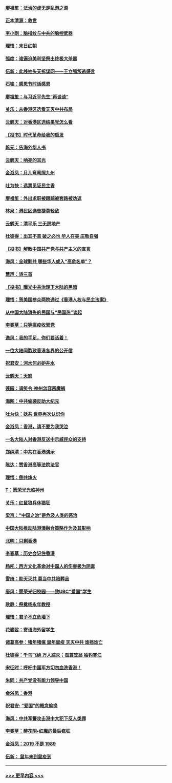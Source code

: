 #### [廖祖笙：法治的虚无是乱港之源](../pages/nsc993/n11690605.md?t=11300855) 
#### [正本清源：救世](../pages/nsc993/n11689134.md?t=11300855) 
#### [李小刚：脑指纹与中共的脑控武器](../pages/nsc993/n11688900.md?t=11300855) 
#### [理悟：末日红朝](../pages/nsc993/n11688829.md?t=11300855) 
#### [弧度：谁逼迫美利坚祭出终极大杀器](../pages/nsc993/n11688735.md?t=11300855) 
#### [伍新：此线抽头天拆谍网——王立强叛逃感言](../pages/nsc993/n11687981.md?t=11300855) 
#### [石铭：感恩节时话感恩](../pages/nsc993/n11687568.md?t=11300855) 
#### [廖祖笙：与习近平先生“再谈谈”](../pages/nsc993/n11687005.md?t=11300855) 
#### [关乐：从香港区选看天灭中共布局](../pages/nsc993/n11686647.md?t=11300855) 
#### [云鹤天：对香港区选结果党怎么看](../pages/nsc993/n11686216.md?t=11300855) 
#### [【投书】时代革命给我的启发](../pages/nsc993/n11684287.md?t=11300855) 
#### [乾元：告海外华人书](../pages/nsc993/n11684044.md?t=11300855) 
#### [云鹤天：响亮的耳光](../pages/nsc993/n11684254.md?t=11300855) 
#### [金浴凤：月儿弯弯照九州](../pages/nsc993/n11684231.md?t=11300855) 
#### [吐为快：选票见证民主香](../pages/nsc993/n11684206.md?t=11300855) 
#### [廖祖笙：外出求职被跟踪被套路被劝返](../pages/nsc993/n11683874.md?t=11300855) 
#### [林泉：港民区选告捷莫轻敌](../pages/nsc993/n11683930.md?t=11300855) 
#### [云鹤天：清平乐 三无房地产](../pages/nsc993/n11681521.md?t=11300855) 
#### [杜彼得：出其不意 破之必也 华人在美 庄敬自强](../pages/nsc993/n11679554.md?t=11300855) 
#### [【投书】解散中国共产党与共产主义的宣言](../pages/nsc993/n11679177.md?t=11300855) 
#### [海风：全球剿共 哪些华人或入“高危名单”？](../pages/nsc993/n11678617.md?t=11300855) 
#### [慧声：诗三首](../pages/nsc993/n11678848.md?t=11300855) 
#### [【投书】曝光中共治理下大陆的黑暗](../pages/nsc993/n11678674.md?t=11300855) 
#### [理悟：贺美国参众两院通过《香港人权与民主法案》](../pages/nsc993/n11678104.md?t=11300855) 
#### [从中国大陆消失的民国与“民国热”谈起](../pages/nsc993/n11678075.md?t=11300855) 
#### [李春草：只等瘟疫收邪党](../pages/nsc993/n11677308.md?t=11300855) 
#### [逸风：我的手足，你们要活着！](../pages/nsc993/n11676352.md?t=11300855) 
#### [一位大陆同胞致香港各界的公开信](../pages/nsc993/n11675761.md?t=11300855) 
#### [祝君安：河水何必妒井水](../pages/nsc993/n11675746.md?t=11300855) 
#### [云鹤天：天怒](../pages/nsc993/n11675718.md?t=11300855) 
#### [莲园：调笑令‧神州怎容恶魔祸](../pages/nsc993/n11675648.md?t=11300855) 
#### [海网：中共偷袭反助大纪元](../pages/nsc993/n11673515.md?t=11300855) 
#### [吐为快：妖共 世界再次认识你](../pages/nsc993/n11673506.md?t=11300855) 
#### [金浴凤：香港，请不要为我哭泣](../pages/nsc993/n11673248.md?t=11300855) 
#### [一名大陆人对香港反送中示威民众的支持](../pages/nsc993/n11672615.md?t=11300855) 
#### [郑纯清：中共在香港演示](../pages/nsc993/n11670539.md?t=11300855) 
#### [陈达：赞香港高等法院法官](../pages/nsc993/n11669542.md?t=11300855) 
#### [理悟：倒共烽火](../pages/nsc993/n11668844.md?t=11300855) 
#### [T：愿荣光光临神州](../pages/nsc993/n11668421.md?t=11300855) 
#### [关乐：红鼠狼兵休猖狂](../pages/nsc993/n11668378.md?t=11300855) 
#### [梁京：“中国之治”是危及人类的恶治](../pages/nsc993/n11668328.md?t=11300855) 
#### [中国大陆推动陆港澳融合策略作为及其影响](../pages/nsc993/n11668157.md?t=11300855) 
#### [北明：只剩香港](../pages/nsc993/n11668002.md?t=11300855) 
#### [李春草：历史会记住香港](../pages/nsc993/n11667927.md?t=11300855) 
#### [杨吒：西方文化革命对中国人的伤害极为阴毒](../pages/nsc993/n11664521.md?t=11300855) 
#### [雪绮：助天灭共 莫当中共陪葬品](../pages/nsc993/n11662650.md?t=11300855) 
#### [唐风：愿荣光归校园——致UBC“爱国”学生](../pages/nsc993/n11662194.md?t=11300855) 
#### [耿静：祭奠杨永年教授](../pages/nsc993/n11662514.md?t=11300855) 
#### [理悟：君子不立危墙下](../pages/nsc993/n11662172.md?t=11300855) 
#### [花婆娑：寄语海外留学生](../pages/nsc993/n11662121.md?t=11300855) 
#### [诸葛高参：猪年猪瘟 鼠年鼠疫 天灭中共 谁挡谁亡](../pages/nsc993/n11661980.md?t=11300855) 
#### [杜彼得：千鸟飞绝 万人踪灭；孤蓑笠翁 独钓寒江](../pages/nsc993/n11661170.md?t=11300855) 
#### [宋征时：呼吁中国军方切勿血洗香港！](../pages/nsc993/n11415318.md?t=11300855) 
#### [朱同：共产党没有能力领导中国](../pages/nsc993/n11660421.md?t=11300855) 
#### [金浴凤：香港](../pages/nsc993/n11660419.md?t=11300855) 
#### [祝君安: “爱国”的概念偷换](../pages/nsc993/n11659706.md?t=11300855) 
#### [海风：中共军警攻击港中大犯下反人类罪](../pages/nsc993/n11659632.md?t=11300855) 
#### [李春草：醉花阴•红魔的最后疯狂](../pages/nsc993/n11659287.md?t=11300855) 
#### [金浴凤：2019 不是 1989](../pages/nsc993/n11657663.md?t=11300855) 
#### [伍新： 鼠年未到鼠疫到](../pages/nsc993/n11655098.md?t=11300855) 

----
#### [ >>> 更早内容 <<< ](../indexes/nsc993-earlier.md)
